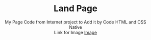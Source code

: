<h1 align="center">Land Page </h1>
<p align="center">My Page Code from Internet project to Add it  by Code HTML and CSS Native<br/>
Link for Image <a href="https://www.pinterest.com/pin/587930926369528287/">Image </a>
</p>
